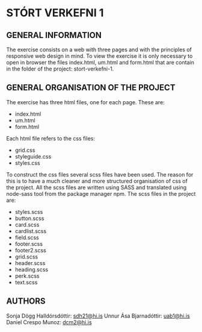 # STÓRT VERKEFNI 1

## GENERAL INFORMATION

The exercise consists on a web with three pages and with the principles of responsive web design in mind.
To view the exercise it is only necessary to open in browser the files index.html, um.html and form.html that are contain in the folder of the project: stort-verkefni-1.

## GENERAL ORGANISATION OF THE PROJECT

The exercise has three html files, one for each page. These are:
* index.html
* um.html
* form.html

Each html file refers to the css files:
* grid.css        
* styleguide.css
* styles.css

To construct the css files several scss files have been used. The reason for this is to have a much cleaner and more structured organisation of css of the project. All the scss files are written using SASS and translated using node-sass tool from the package manager npm.
The scss files in the project are:  
* styles.scss   
* button.scss   
* card.scss
* cardlist.scss
* field.scss
* footer.scss
* footer2.scss
* grid.scss
* header.scss
* heading.scss
* perk.scss
* text.scss


## AUTHORS

Sonja Dögg Halldórsdóttir: sdh21@hi.is
Unnur Ása Bjarnadóttir: uab1@hi.is
Daniel Crespo Munoz: dcm2@hi.is
